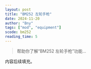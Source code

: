 ```yaml
---
layout: post
title: "BM252 左轮手枪"
date: 2024-11-20
author: "Bny"
tags: ["mod", "equipment"]
scode: bm252
reading_time: 5
---
```


> 帮助你了解“BM252 左轮手枪”功能...

内容后续填充。
